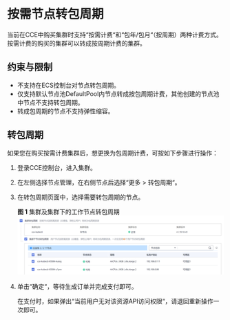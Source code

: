 # 按需节点转包周期<a name="cce_10_0407"></a>

当前在CCE中购买集群时支持“按需计费“和“包年/包月“（按周期）两种计费方式。按需计费的购买的集群可以转成按周期计费的集群。

## 约束与限制<a name="section14746158308"></a>

-   不支持在ECS控制台对节点转包周期。
-   仅支持默认节点池DefaultPool内节点转成按包周期计费，其他创建的节点池中节点不支持转包周期。
-   转成包周期的节点不支持弹性缩容。

## 转包周期<a name="section195118013237"></a>

如果您在购买按需计费集群后，想更换为包周期计费，可按如下步骤进行操作：

1.  登录CCE控制台，进入集群。
2.  在左侧选择节点管理，在右侧节点后选择“更多 \> 转包周期“。
3.  在转包周期页面中，选择需要转包周期的节点。

    **图 1**  集群及集群下的工作节点转包周期<a name="fig579003593818"></a>  
    ![](figures/集群及集群下的工作节点转包周期-0.png "集群及集群下的工作节点转包周期-0")

4.  单击“确定“，等待生成订单并完成支付即可。

    在支付时，如果弹出“当前用户无对该资源API访问权限“，请退回重新操作一次即可。


